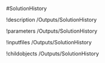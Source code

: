 <!-- MOOSE Object Documentation Stub: Remove this when content is added. -->
#SolutionHistory

!description /Outputs/SolutionHistory

!parameters /Outputs/SolutionHistory

!inputfiles /Outputs/SolutionHistory

!childobjects /Outputs/SolutionHistory
